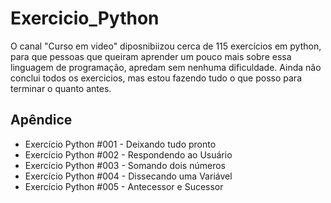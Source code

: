 
# Exercicio_Python

O canal "Curso em video" diposnibiizou cerca de 115 exercícios em python, para que pessoas que queiram aprender um pouco mais sobre essa linguagem de programação, apredam sem nenhuma dificuldade.
Ainda não conclui todos os exercicios, mas estou fazendo tudo o que posso para terminar o quanto antes.
## Apêndice 
<ul> <li>Exercício Python #001 - Deixando tudo pronto</li>
<li> Exercício Python #002 - Respondendo ao Usuário</li>
</li>
<li> Exercício Python #003 - Somando dois números
</li>
<li> Exercício Python #004 - Dissecando uma Variável
</li>
<li>Exercício Python #005 - Antecessor e Sucessor</li>
</ul>
